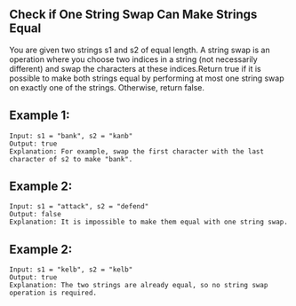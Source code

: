 ## Check if One String Swap Can Make Strings Equal

You are given two strings s1 and s2 of equal length.
A string swap is an operation where you choose two indices in a string (not necessarily different) and swap the characters at these indices.Return true if it is possible to make both strings equal by performing at most one string swap on exactly one of the strings.
Otherwise, return false.

## Example 1:

```
Input: s1 = "bank", s2 = "kanb"
Output: true
Explanation: For example, swap the first character with the last character of s2 to make "bank".
```

## Example 2:

```
Input: s1 = "attack", s2 = "defend"
Output: false
Explanation: It is impossible to make them equal with one string swap.
```

## Example 2:

```
Input: s1 = "kelb", s2 = "kelb"
Output: true
Explanation: The two strings are already equal, so no string swap operation is required.
```